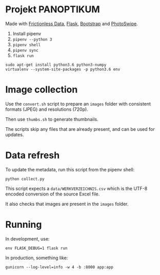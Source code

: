 Projekt PANOPTIKUM
==================

Made with [Frictionless Data](https://frictionlessdata.io), [Flask](http://flask.pocoo.org/), [Bootstrap](https://getbootstrap.com) and [PhotoSwipe](https://photoswipe.com/).

1. Install pipenv
2. `pipenv --python 3`
3. `pipenv shell`
4. `pipenv sync`
5. `flask run`

```
sudo apt-get install python3.6 python3-numpy
virtualenv --system-site-packages -p python3.6 env
```

# Image collection

Use the `convert.sh` script to prepare an `images` folder with consistent formats (JPEG) and resolutions (720p).

Then use `thumbs.sh` to generate thumbnails.

The scripts skip any files that are already present, and can be used for updates.

# Data refresh

To update the metadata, run this script from the pipenv shell:

`python collect.py`

This script expects a `data/WERKVERZEICHNIS.csv` which is the UTF-8 encoded conversion of the source Excel file.

It also checks that images are present in the `images` folder.

# Running

In development, use:

`env FLASK_DEBUG=1 flask run`

In production, something like:

`gunicorn --log-level=info -w 4 -b :8000 app:app`
